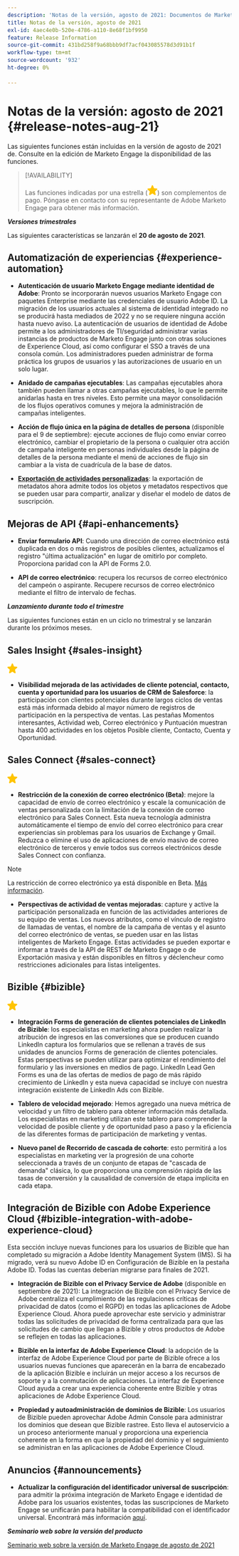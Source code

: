 ```yaml
---
description: 'Notas de la versión, agosto de 2021: Documentos de Marketo: documentación del producto'
title: Notas de la versión, agosto de 2021
exl-id: 4aec4e0b-520e-4786-a110-8e68f1bf9950
feature: Release Information
source-git-commit: 431bd258f9a68bbb9df7acf043085578d3d91b1f
workflow-type: tm+mt
source-wordcount: '932'
ht-degree: 0%

---
```


# Notas de la versión: agosto de 2021 {#release-notes-aug-21}

Las siguientes funciones están incluidas en la versión de agosto de 2021 de. Consulte en la edición de Marketo Engage la disponibilidad de las funciones.

>[!AVAILABILITY]
>
>Las funciones indicadas por una estrella (![](assets/yellow-star.png)) son complementos de pago. Póngase en contacto con su representante de Adobe Marketo Engage para obtener más información.

**_Versiones trimestrales_**

Las siguientes características se lanzarán el **20 de agosto de 2021**.

## Automatización de experiencias {#experience-automation}

* **Autenticación de usuario Marketo Engage mediante identidad de Adobe**: Pronto se incorporarán nuevos usuarios Marketo Engage con paquetes Enterprise mediante las credenciales de usuario Adobe ID. La migración de los usuarios actuales al sistema de identidad integrado no se producirá hasta mediados de 2022 y no se requiere ninguna acción hasta nuevo aviso. La autenticación de usuarios de identidad de Adobe permite a los administradores de TI/seguridad administrar varias instancias de productos de Marketo Engage junto con otras soluciones de Experience Cloud, así como configurar el SSO a través de una consola común. Los administradores pueden administrar de forma práctica los grupos de usuarios y las autorizaciones de usuario en un solo lugar.

* **Anidado de campañas ejecutables**: Las campañas ejecutables ahora también pueden llamar a otras campañas ejecutables, lo que le permite anidarlas hasta en tres niveles. Esto permite una mayor consolidación de los flujos operativos comunes y mejora la administración de campañas inteligentes.

* **Acción de flujo única en la página de detalles de persona** (disponible para el 9 de septiembre): ejecute acciones de flujo como enviar correo electrónico, cambiar el propietario de la persona o cualquier otra acción de campaña inteligente en personas individuales desde la página de detalles de la persona mediante el menú de acciones de flujo sin cambiar a la vista de cuadrícula de la base de datos.

* **[Exportación de actividades personalizadas](/help/marketo/product-docs/administration/marketo-custom-activities/custom-activity-metadata-export.md)**: la exportación de metadatos ahora admite todos los objetos y metadatos respectivos que se pueden usar para compartir, analizar y diseñar el modelo de datos de suscripción.

## Mejoras de API {#api-enhancements}

* **Enviar formulario API**: Cuando una dirección de correo electrónico está duplicada en dos o más registros de posibles clientes, actualizamos el registro &quot;última actualización&quot; en lugar de omitirlo por completo. Proporciona paridad con la API de Forms 2.0.

* **API de correo electrónico**: recupera los recursos de correo electrónico del campeón o aspirante. Recupere recursos de correo electrónico mediante el filtro de intervalo de fechas.

**_Lanzamiento durante todo el trimestre_**

Las siguientes funciones están en un ciclo no trimestral y se lanzarán durante los próximos meses.

## Sales Insight {#sales-insight}

![(estrella)](assets/yellow-star.png)

* **Visibilidad mejorada de las actividades de cliente potencial, contacto, cuenta y oportunidad para los usuarios de CRM de Salesforce**: la participación con clientes potenciales durante largos ciclos de ventas está más informada debido al mayor número de registros de participación en la perspectiva de ventas. Las pestañas Momentos interesantes, Actividad web, Correo electrónico y Puntuación muestran hasta 400 actividades en los objetos Posible cliente, Contacto, Cuenta y Oportunidad.

## Sales Connect {#sales-connect}

![(estrella)](assets/yellow-star.png)

* **Restricción de la conexión de correo electrónico (Beta)**: mejore la capacidad de envío de correo electrónico y escale la comunicación de ventas personalizada con la limitación de la conexión de correo electrónico para Sales Connect. Esta nueva tecnología administra automáticamente el tiempo de envío del correo electrónico para crear experiencias sin problemas para los usuarios de Exchange y Gmail. Reduzca o elimine el uso de aplicaciones de envío masivo de correo electrónico de terceros y envíe todos sus correos electrónicos desde Sales Connect con confianza.

>[!NOTE]
>
>La restricción de correo electrónico ya está disponible en Beta. [Más información](/help/marketo/product-docs/marketo-sales-connect/email/email-delivery/email-connection-throttling.md).

* **Perspectivas de actividad de ventas mejoradas**: capture y active la participación personalizada en función de las actividades anteriores de su equipo de ventas. Los nuevos atributos, como el vínculo de registro de llamadas de ventas, el nombre de la campaña de ventas y el asunto del correo electrónico de ventas, se pueden usar en las listas inteligentes de Marketo Engage.  Estas actividades se pueden exportar e informar a través de la API de REST de Marketo Engage o de Exportación masiva y están disponibles en filtros y déclencheur como restricciones adicionales para listas inteligentes.

## Bizible {#bizible}

![](assets/yellow-star.png)

* **Integración Forms de generación de clientes potenciales de LinkedIn de Bizible**: los especialistas en marketing ahora pueden realizar la atribución de ingresos en las conversiones que se producen cuando LinkedIn captura los formularios que se rellenan a través de sus unidades de anuncios Forms de generación de clientes potenciales. Estas perspectivas se pueden utilizar para optimizar el rendimiento del formulario y las inversiones en medios de pago. LinkedIn Lead Gen Forms es una de las ofertas de medios de pago de más rápido crecimiento de LinkedIn y esta nueva capacidad se incluye con nuestra integración existente de LinkedIn Ads con Bizible.

* **Tablero de velocidad mejorado**: Hemos agregado una nueva métrica de velocidad y un filtro de tablero para obtener información más detallada. Los especialistas en marketing utilizan este tablero para comprender la velocidad de posible cliente y de oportunidad paso a paso y la eficiencia de las diferentes formas de participación de marketing y ventas.

* **Nuevo panel de Recorrido de cascada de cohorte**: esto permitirá a los especialistas en marketing ver la progresión de una cohorte seleccionada a través de un conjunto de etapas de &quot;cascada de demanda&quot; clásica, lo que proporciona una comprensión rápida de las tasas de conversión y la causalidad de conversión de etapa implícita en cada etapa.

## Integración de Bizible con Adobe Experience Cloud {#bizible-integration-with-adobe-experience-cloud}

Esta sección incluye nuevas funciones para los usuarios de Bizible que han completado su migración a Adobe Identity Management System (IMS). Si ha migrado, verá su nuevo Adobe ID en Configuración de Bizible en la pestaña Adobe ID. Todas las cuentas deberían migrarse para finales de 2021.

* **Integración de Bizible con el Privacy Service de Adobe** (disponible en septiembre de 2021): La integración de Bizible con el Privacy Service de Adobe centraliza el cumplimiento de las regulaciones críticas de privacidad de datos (como el RGPD) en todas las aplicaciones de Adobe Experience Cloud. Ahora puede aprovechar este servicio y administrar todas las solicitudes de privacidad de forma centralizada para que las solicitudes de cambio que llegan a Bizible y otros productos de Adobe se reflejen en todas las aplicaciones.

* **Bizible en la interfaz de Adobe Experience Cloud**: la adopción de la interfaz de Adobe Experience Cloud por parte de Bizible ofrece a los usuarios nuevas funciones que aparecerán en la barra de encabezado de la aplicación Bizible e incluirán un mejor acceso a los recursos de soporte y a la conmutación de aplicaciones. La interfaz de Experience Cloud ayuda a crear una experiencia coherente entre Bizible y otras aplicaciones de Adobe Experience Cloud.

* **Propiedad y autoadministración de dominios de Bizible**: Los usuarios de Bizible pueden aprovechar Adobe Admin Console para administrar los dominios que desean que Bizible rastree. Esto lleva el autoservicio a un proceso anteriormente manual y proporciona una experiencia coherente en la forma en que la propiedad del dominio y el seguimiento se administran en las aplicaciones de Adobe Experience Cloud.

## Anuncios {#announcements}

* **Actualizar la configuración del identificador universal de suscripción**: para admitir la próxima integración de Marketo Engage e identidad de Adobe para los usuarios existentes, todas las suscripciones de Marketo Engage se unificarán para habilitar la compatibilidad con el identificador universal. Encontrará más información [aquí](/help/marketo/product-docs/administration/settings/using-a-universal-id-for-subscription-login.md).

**_Seminario web sobre la versión del producto_**

[Seminario web sobre la versión de Marketo Engage de agosto de 2021](https://engage.marketo.com/August21_Release_Webinar.html)
